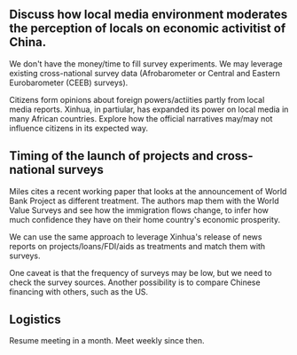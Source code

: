 ## Discuss how local media environment moderates the perception of locals on economic activitist of China. 

We don't have the money/time to fill survey experiments. We may leverage existing cross-national survey data (Afrobarometer or Central and Eastern Eurobarometer (CEEB) surveys).

Citizens form opinions about foreign powers/actiities partly from local media reports. Xinhua, in partiular, has expanded its power on local media in many African countries. Explore how the official narratives may/may not influence citizens in its expected way.

## Timing of the launch of projects and cross-national surveys

Miles cites a recent working paper that looks at the announcement of World Bank Project as different treatment. The authors map them with the World Value Surveys and see how the immigration flows change, to infer how much confidence they have on their home country's economic prosperity. 

We can use the same approach to leverage Xinhua's release of news reports on projects/loans/FDI/aids as treatments and match them with surveys. 

One caveat is that the frequency of surveys may be low, but we need to check the survey sources.
Another possibility is to compare Chinese financing with others, such as the US. 

## Logistics

Resume meeting in a month. Meet weekly since then.

